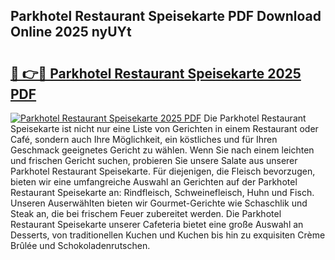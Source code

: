 ## Parkhotel Restaurant Speisekarte PDF Download Online 2025 nyUYt

# <h2><a href="http://gc63k8a.nevu.top/?p=Parkhotel+Restaurant+Speisekarte">🔗 👉🔴 Parkhotel Restaurant Speisekarte 2025 PDF</a></h2>

[![Parkhotel Restaurant Speisekarte 2025 PDF](https://i.imgur.com/dBaPXMq.png)](http://gc63k8a.nevu.top/?p=Parkhotel+Restaurant+Speisekarte)
Die Parkhotel Restaurant Speisekarte ist nicht nur eine Liste von Gerichten in einem Restaurant oder Café, sondern auch Ihre Möglichkeit, ein köstliches und für Ihren Geschmack geeignetes Gericht zu wählen. Wenn Sie nach einem leichten und frischen Gericht suchen, probieren Sie unsere Salate aus unserer Parkhotel Restaurant Speisekarte. Für diejenigen, die Fleisch bevorzugen, bieten wir eine umfangreiche Auswahl an Gerichten auf der Parkhotel Restaurant Speisekarte an: Rindfleisch, Schweinefleisch, Huhn und Fisch. Unseren Auserwählten bieten wir Gourmet-Gerichte wie Schaschlik und Steak an, die bei frischem Feuer zubereitet werden. Die Parkhotel Restaurant Speisekarte unserer Cafeteria bietet eine große Auswahl an Desserts, von traditionellen Kuchen und Kuchen bis hin zu exquisiten Crème Brûlée und Schokoladenrutschen.
